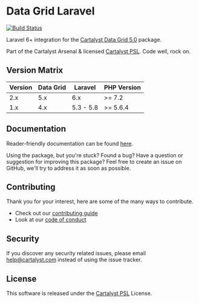 # Data Grid Laravel

[![Build Status][icon-travis]][link-travis]

Laravel 6+ integration for the [Cartalyst Data Grid 5.0](https://cartalyst.com/manual/data-grid/5.0) package.

Part of the Cartalyst Arsenal & licensed [Cartalyst PSL](LICENSE). Code well, rock on.

## Version Matrix

Version | Data Grid | Laravel   | PHP Version
------- | --------- | --------- | ------------
2.x     | 5.x       | 6.x       | >= 7.2
1.x     | 4.x       | 5.3 - 5.8 | >= 5.6.4

## Documentation

Reader-friendly documentation can be found [here][link-docs].

Using the package, but you're stuck? Found a bug? Have a question or suggestion for improving this package? Feel free to create an issue on GitHub, we'll try to address it as soon as possible.

## Contributing

Thank you for your interest, here are some of the many ways to contribute.

- Check out our [contributing guide](/.github/CONTRIBUTING.md)
- Look at our [code of conduct](/.github/CODE_OF_CONDUCT.md)

## Security

If you discover any security related issues, please email help@cartalyst.com instead of using the issue tracker.

## License

This software is released under the [Cartalyst PSL](LICENSE) License.

[link-docs]:   https://cartalyst.com/manual/data-grid-laravel
[link-travis]: https://travis-ci.com/cartalyst/data-grid-laravel

[icon-travis]: https://travis-ci.com/cartalyst/data-grid-laravel.svg?token=LAut3LMbmBFi3T9j45FH&branch=2.0
